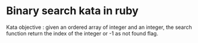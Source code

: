 # Binary search kata in ruby


Kata objective : given an ordered array of integer and an integer, the search 
function return the index of the integer or -1 as not found flag.
